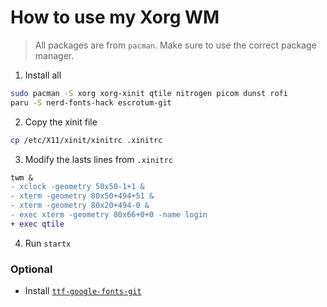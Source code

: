 # How to use my Xorg WM

> All packages are from `pacman`. Make sure to use the correct package manager.

1. Install all
```bash
sudo pacman -S xorg xorg-xinit qtile nitrogen picom dunst rofi
paru -S nerd-fonts-hack escrotum-git
```
2. Copy the xinit file
```bash
cp /etc/X11/xinit/xinitrc .xinitrc
```
3. Modify the lasts lines from `.xinitrc`
```diff
twm &
- xclock -geometry 50x50-1+1 &
- xterm -geometry 80x50+494+51 &
- xterm -geometry 80x20+494-0 &
- exec xterm -geometry 80x66+0+0 -name login
+ exec qtile
```
4. Run `startx`

### Optional

- Install [`ttf-google-fonts-git`](https://aur.archlinux.org/packages/ttf-google-fonts-git/)